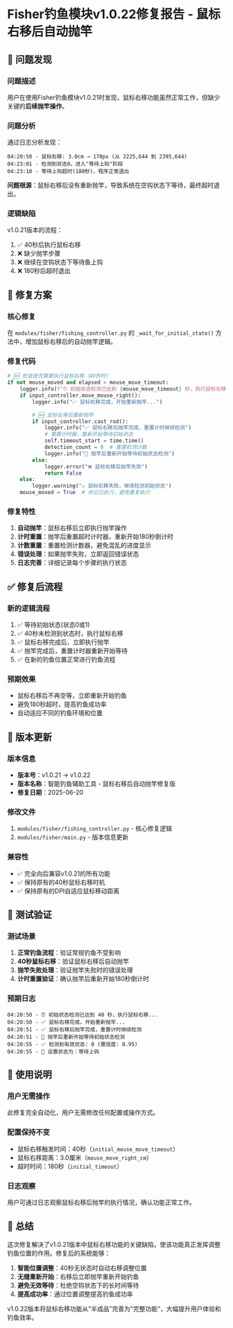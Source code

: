 # Fisher钓鱼模块v1.0.22修复报告 - 鼠标右移后自动抛竿

## 🐛 问题发现

### 问题描述
用户在使用Fisher钓鱼模块v1.0.21时发现，鼠标右移功能虽然正常工作，但缺少关键的**后续抛竿操作**。

### 问题分析
通过日志分析发现：
```
04:20:50 - 鼠标右移: 3.0cm → 170px (从 2225,644 到 2395,644)
04:23:01 - 检测到状态0，进入"等待上钩"阶段  
04:23:10 - 等待上钩超时(180秒)，程序正常退出
```

**问题根源**：鼠标右移后没有重新抛竿，导致系统在空钩状态下等待，最终超时退出。

### 逻辑缺陷
v1.0.21版本的流程：
1. ✅ 40秒后执行鼠标右移
2. ❌ 缺少抛竿步骤  
3. ❌ 继续在空钩状态下等待鱼上钩
4. ❌ 180秒后超时退出

## 🔧 修复方案

### 核心修复
在 `modules/fisher/fishing_controller.py` 的 `_wait_for_initial_state()` 方法中，增加鼠标右移后的自动抛竿逻辑。

### 修复代码
```python
# 🆕 检查是否需要执行鼠标右移（40秒时）
if not mouse_moved and elapsed > mouse_move_timeout:
    logger.info(f"⏰ 初始状态检测已达到 {mouse_move_timeout} 秒，执行鼠标右移...")
    if input_controller.move_mouse_right():
        logger.info("✅ 鼠标右移完成，开始重新抛竿...")
        
        # 🆕 鼠标右移后重新抛竿
        if input_controller.cast_rod():
            logger.info("✅ 鼠标右移后抛竿完成，重置计时继续检测")
            # 重置计时器，重新开始等待初始状态
            self.timeout_start = time.time()
            detection_count = 0  # 重置检测计数
            logger.info("🔄 抛竿后重新开始等待初始状态检测")
        else:
            logger.error("❌ 鼠标右移后抛竿失败")
            return False
    else:
        logger.warning("⚠️ 鼠标右移失败，继续检测初始状态")
    mouse_moved = True  # 标记已执行，避免重复执行
```

### 修复特性
1. **自动抛竿**：鼠标右移后立即执行抛竿操作
2. **计时重置**：抛竿后重置超时计时器，重新开始180秒倒计时
3. **计数重置**：重置检测计数器，避免混乱的进度显示
4. **错误处理**：如果抛竿失败，立即返回错误状态
5. **日志完善**：详细记录每个步骤的执行状态

## ✅ 修复后流程

### 新的逻辑流程
1. ✅ 等待初始状态(状态0或1)
2. ✅ 40秒未检测到状态时，执行鼠标右移
3. ✅ 鼠标右移完成后，立即执行抛竿
4. ✅ 抛竿完成后，重置计时器重新开始等待
5. ✅ 在新的钓鱼位置正常进行钓鱼流程

### 预期效果
- 鼠标右移后不再空等，立即重新开始钓鱼
- 避免180秒超时，提高钓鱼成功率  
- 自动适应不同的钓鱼环境和位置

## 🎯 版本更新

### 版本信息
- **版本号**：v1.0.21 → v1.0.22
- **版本名称**：智能钓鱼辅助工具 - 鼠标右移后自动抛竿修复版
- **修复日期**：2025-06-20

### 修改文件
1. `modules/fisher/fishing_controller.py` - 核心修复逻辑
2. `modules/fisher/main.py` - 版本信息更新

### 兼容性
- ✅ 完全向后兼容v1.0.21的所有功能
- ✅ 保持原有的40秒鼠标右移时机
- ✅ 保持原有的DPI自适应鼠标移动距离

## 🧪 测试验证

### 测试场景
1. **正常钓鱼流程**：验证常规钓鱼不受影响
2. **40秒鼠标右移**：验证鼠标右移后自动抛竿
3. **抛竿失败处理**：验证抛竿失败时的错误处理
4. **计时重置验证**：确认抛竿后重新开始180秒倒计时

### 预期日志
```
04:20:50 - ⏰ 初始状态检测已达到 40 秒，执行鼠标右移...
04:20:50 - ✅ 鼠标右移完成，开始重新抛竿...
04:20:51 - ✅ 鼠标右移后抛竿完成，重置计时继续检测
04:20:51 - 🔄 抛竿后重新开始等待初始状态检测
04:20:55 - ✅ 检测到有效状态: 0 (置信度: 0.95)
04:20:55 - 📌 设置状态为：等待上钩
```

## 📝 使用说明

### 用户无需操作
此修复完全自动化，用户无需修改任何配置或操作方式。

### 配置保持不变
- 鼠标右移触发时间：40秒（`initial_mouse_move_timeout`）
- 鼠标右移距离：3.0厘米（`mouse_move_right_cm`）
- 超时时间：180秒（`initial_timeout`）

### 日志观察
用户可通过日志观察鼠标右移后抛竿的执行情况，确认功能正常工作。

## 🎉 总结

这次修复解决了v1.0.21版本中鼠标右移功能的关键缺陷，使该功能真正发挥调整钓鱼位置的作用。修复后的系统能够：

1. **智能位置调整**：40秒无状态时自动右移调整位置
2. **无缝重新开始**：右移后立即抛竿重新开始钓鱼
3. **避免无效等待**：杜绝空钩状态下的长时间等待
4. **提高成功率**：通过位置调整提高钓鱼成功率

v1.0.22版本将鼠标右移功能从"半成品"完善为"完整功能"，大幅提升用户体验和钓鱼效率。 